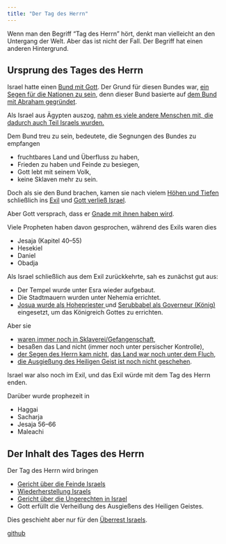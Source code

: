 ```yaml
---
title: "Der Tag des Herrn"
---
```



Wenn man den Begriff “Tag des Herrn” hört, denkt man vielleicht an den Untergang der Welt. Aber das ist nicht der Fall. Der Begriff hat einen anderen Hintergrund.


## Ursprung des Tages des Herrn

<a name="4fec"></a>
Israel hatte einen [Bund mit Gott](../../../background/israel/expl/gods-covenant/index.html). Der Grund für diesen Bundes war, [ein Segen für die Nationen zu sein](https://www.bibleserver.com/SLT/1.Mose12%2C2-3), denn dieser Bund basierte auf [dem Bund mit Abraham gegründet](https://www.bibleserver.com/SLT/2.Mose3%2C6).

Als Israel aus Ägypten auszog, [nahm es viele andere Menschen mit, die dadurch auch Teil Israels wurden.](https://www.bibleserver.com/SLT/2.Mose12%2C38)

Dem Bund treu zu sein, bedeutete, die Segnungen des Bundes zu empfangen

- fruchtbares Land und Überfluss zu haben,
- Frieden zu haben und Feinde zu besiegen,
- Gott lebt mit seinem Volk,
- keine Sklaven mehr zu sein.


Doch als sie den Bund brachen, kamen sie nach vielem [Höhen und Tiefen ](https://www.bibleserver.com/SLT/Richter2%2C6-22)schließlich ins [Exil](https://www.bibleserver.com/SLT/2.Chronik36%2C15-23) und [Gott verließ Israel](https://www.bibleserver.com/SLT/Hesekiel11%2C22-24).

Aber Gott versprach, dass er [Gnade mit ihnen haben wird](https://www.bibleserver.com/SLT/3.Mose26%2C40-46).

Viele Propheten haben davon gesprochen, während des Exils waren dies

- Jesaja (Kapitel 40–55)
- Hesekiel
- Daniel
- Obadja


Als Israel schließlich aus dem Exil zurückkehrte, sah es zunächst gut aus:

- Der Tempel wurde unter Esra wieder aufgebaut.
- Die Stadtmauern wurden unter Nehemia errichtet.
- [Josua wurde als Hohepriester ](https://www.bibleserver.com/SLT/Sacharja3)und [Serubbabel als Governeur (König)](https://www.bibleserver.com/SLT/Sacharja4) eingesetzt, um das Königreich Gottes zu errichten.


Aber sie

- [waren immer noch in Sklaverei/Gefangenschaft](https://www.bibleserver.com/SLT/Esra9),
- besaßen das Land nicht (immer noch unter persischer Kontrolle),
- [der Segen des Herrn kam nicht](https://www.bibleserver.com/SLT/Haggai1%2C7-12), [das Land war noch unter dem Fluch](https://www.bibleserver.com/SLT/Maleachi3%2C10-11),
- [die Ausgießung des Heiligen Geist ist noch nicht geschehen](https://www.bibleserver.com/SLT/Hesekiel36%2C25-27).


Israel war also noch im Exil, und das Exil würde mit dem Tag des Herrn enden.

Darüber wurde prophezeit in

- Haggai
- Sacharja
- Jesaja 56–66
- Maleachi



## Der Inhalt des Tages des Herrn

<a name="af7c"></a>
Der Tag des Herrn wird bringen

- [Gericht über die Feinde Israels](https://www.bibleserver.com/SLT/Joel2%2C1-11)
- [Wiederherstellung Israels](https://www.bibleserver.com/SLT/Joel2%2C12-27)
- [Gericht über die Ungerechten in Israel](https://www.bibleserver.com/SLT/Zefanja1%2C4-9)
- Gott erfüllt die Verheißung des Ausgießens des Heiligen Geistes.


Dies geschieht aber nur für den [Überrest Israels](../../../background/israel/expl/the-remnant-of-israel/index.html).




[github](https://github.com/revelation-today/revelation-today/blob/main/exampleSite/content/docs/background/israel/expl/the-day-of-the-lord.de.md)
